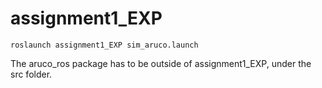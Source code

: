 # assignment1_EXP
```console
roslaunch assignment1_EXP sim_aruco.launch
```

The aruco_ros package has to be outside of assignment1_EXP, under the src folder.
